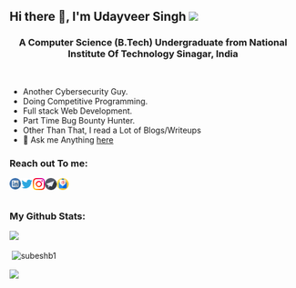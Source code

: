 <h2 align="left"> Hi there 👋, I'm Udayveer Singh <img src="https://media.giphy.com/media/mGcNjsfWAjY5AEZNw6/giphy.gif" width="50"></h2>



<h3 align="center">A Computer Science (B.Tech) Undergraduate from National Institute Of Technology Sinagar, India</h3>
<br />

-  Another Cybersecurity Guy.
-  Doing Competitive Programming.
-  Full stack Web Development.
-  Part Time Bug Bounty Hunter.
-  Other Than That, I read a Lot of Blogs/Writeups
- 💬 Ask me Anything [here](https://linktr.ee/its_udy)

<h3 align="left"> Reach out To me:</h3>

<a href="https://www.linkedin.com/in/an0nud4y">
  <img align="left" alt="Udayveer Singh | Linkedin" width="20px" src="https://raw.githubusercontent.com/An0nUD4Y/An0nUD4Y/master/assets/linkedin.svg" />
</a>

<a href="https://twitter.com/an0nud4y">
  <img align="left" alt="Udayveer Singh | Twitter" width="21px" src="https://raw.githubusercontent.com/An0nUD4Y/An0nUD4Y/master/assets/twitter.svg" />
</a>

<a href="https://instagram.com/its_udy">
  <img align="left" alt="Udayveer Singh | Instagram" width="21px" src="https://raw.githubusercontent.com/An0nUD4Y/An0nUD4Y/master/assets/instagram.svg" />
</a>

<a href="https://t.me/its_udy">
  <img align="left" alt="Udayveer Singh | Telegram" width="21px" src="https://raw.githubusercontent.com/An0nUD4Y/An0nUD4Y/master/assets/telegram.png" />
</a>

<a href="mailto:anonud4y@gmail.com">
  <img align="left" alt="Udayveer Singh | Email" width="21px" src="https://raw.githubusercontent.com/An0nUD4Y/An0nUD4Y/master/assets/email.svg" />
</a>

<br />
<br />

<h3 align="left"> My Github Stats:</h3>
<img src="https://github-profile-trophy.vercel.app/?username=an0nud4y&theme=dracula&column=3&margin-w=15&margin-h=15 (https://github.com/ryo-ma/github-profile-trophy)">

<p>&nbsp;<img align="center" src="https://github-readme-stats.vercel.app/api?username=an0nud4y&show_icons=true&count_private=true&theme=dark" alt="subeshb1" /></p>
<img align="center" src="https://github-readme-stats.vercel.app/api/top-langs/?username=an0nud4y&layout=compact&theme=dark" />
